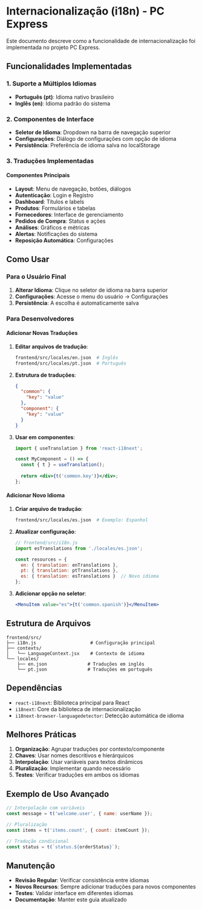 # Internacionalização (i18n) - PC Express

Este documento descreve como a funcionalidade de internacionalização foi implementada no projeto PC Express.

## Funcionalidades Implementadas

### 1. Suporte a Múltiplos Idiomas
- **Português (pt)**: Idioma nativo brasileiro
- **Inglês (en)**: Idioma padrão do sistema

### 2. Componentes de Interface
- **Seletor de Idioma**: Dropdown na barra de navegação superior
- **Configurações**: Diálogo de configurações com opção de idioma
- **Persistência**: Preferência de idioma salva no localStorage

### 3. Traduções Implementadas

#### Componentes Principais
- **Layout**: Menu de navegação, botões, diálogos
- **Autenticação**: Login e Registro
- **Dashboard**: Títulos e labels
- **Produtos**: Formulários e tabelas
- **Fornecedores**: Interface de gerenciamento
- **Pedidos de Compra**: Status e ações
- **Análises**: Gráficos e métricas
- **Alertas**: Notificações do sistema
- **Reposição Automática**: Configurações

## Como Usar

### Para o Usuário Final
1. **Alterar Idioma**: Clique no seletor de idioma na barra superior
2. **Configurações**: Acesse o menu do usuário → Configurações
3. **Persistência**: A escolha é automaticamente salva

### Para Desenvolvedores

#### Adicionar Novas Traduções

1. **Editar arquivos de tradução**:
   ```bash
   frontend/src/locales/en.json  # Inglês
   frontend/src/locales/pt.json  # Português
   ```

2. **Estrutura de traduções**:
   ```json
   {
     "common": {
       "key": "value"
     },
     "component": {
       "key": "value"
     }
   }
   ```

3. **Usar em componentes**:
   ```jsx
   import { useTranslation } from 'react-i18next';
   
   const MyComponent = () => {
     const { t } = useTranslation();
     
     return <div>{t('common.key')}</div>;
   };
   ```

#### Adicionar Novo Idioma

1. **Criar arquivo de tradução**:
   ```bash
   frontend/src/locales/es.json  # Exemplo: Espanhol
   ```

2. **Atualizar configuração**:
   ```javascript
   // frontend/src/i18n.js
   import esTranslations from './locales/es.json';
   
   const resources = {
     en: { translation: enTranslations },
     pt: { translation: ptTranslations },
     es: { translation: esTranslations }  // Novo idioma
   };
   ```

3. **Adicionar opção no seletor**:
   ```jsx
   <MenuItem value="es">{t('common.spanish')}</MenuItem>
   ```

## Estrutura de Arquivos

```
frontend/src/
├── i18n.js                    # Configuração principal
├── contexts/
│   └── LanguageContext.jsx    # Contexto de idioma
└── locales/
    ├── en.json               # Traduções em inglês
    └── pt.json               # Traduções em português
```

## Dependências

- `react-i18next`: Biblioteca principal para React
- `i18next`: Core da biblioteca de internacionalização
- `i18next-browser-languagedetector`: Detecção automática de idioma

## Melhores Práticas

1. **Organização**: Agrupar traduções por contexto/componente
2. **Chaves**: Usar nomes descritivos e hierárquicos
3. **Interpolação**: Usar variáveis para textos dinâmicos
4. **Pluralização**: Implementar quando necessário
5. **Testes**: Verificar traduções em ambos os idiomas

## Exemplo de Uso Avançado

```jsx
// Interpolação com variáveis
const message = t('welcome.user', { name: userName });

// Pluralização
const items = t('items.count', { count: itemCount });

// Tradução condicional
const status = t(`status.${orderStatus}`);
```

## Manutenção

- **Revisão Regular**: Verificar consistência entre idiomas
- **Novos Recursos**: Sempre adicionar traduções para novos componentes
- **Testes**: Validar interface em diferentes idiomas
- **Documentação**: Manter este guia atualizado
